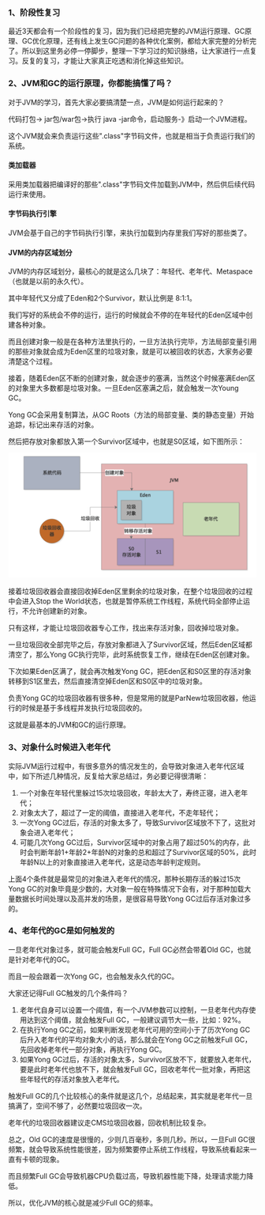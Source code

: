 ### 1、阶段性复习

最近3天都会有一个阶段性的复习，因为我们已经把完整的JVM运行原理、GC原理、GC优化原理，还有线上发生GC问题的各种优化案例，都给大家完整的分析完了。所以到这里务必停一停脚步，整理一下学习过的知识脉络，让大家进行一点复习。反复的复习，才能让大家真正吃透和消化掉这些知识。

### 2、JVM和GC的运行原理，你都能搞懂了吗？

对于JVM的学习，首先大家必要搞清楚一点，JVM是如何运行起来的？

代码打包-> jar包/war包->执行 java -jar命令，启动服务-》启动一个JVM进程。

这个JVM就会来负责运行这些".class"字节码文件，也就是相当于负责运行我们的系统。

#### 类加载器

采用类加载器把编译好的那些".class"字节码文件加载到JVM中，然后供后续代码运行来使用。

#### 字节码执行引擎

JVM会基于自己的字节码执行引擎，来执行加载到内存里我们写好的那些类了。

#### JVM的内存区域划分

JVM的内存区域划分，最核心的就是这么几块了：年轻代、老年代、Metaspace（也就是以前的永久代）。

其中年轻代又分成了Eden和2个Survivor，默认比例是 8:1:1。

我们写好的系统会不停的运行，运行的时候就会不停的在年轻代的Eden区域中创建各种对象。

而且创建对象一般是在各种方法里执行的，一旦方法执行完毕，方法局部变量引用的那些对象就会成为Eden区里的垃圾对象，就是可以被回收的状态，大家务必要清楚这个过程。

接着，随着Eden区不断的创建对象，就会逐步的塞满，当然这个时候塞满Eden区的对象里大多数都是垃圾对象。一旦Eden区塞满之后，就会触发一次Young GC。

Yong GC会采用复制算法，从GC Roots（方法的局部变量、类的静态变量）开始追踪，标记出来存活的对象。

然后把存放对象都放入第一个Survivor区域中，也就是S0区域，如下图所示：

<img src="066、阶段性复习：JVM运行原理和GC原理你真的搞懂了吗？.assets/image-20210621165514089.png" alt="image-20210621165514089" style="zoom:50%;" />

接着垃圾回收器会直接回收掉Eden区里剩余的垃圾对象，在整个垃圾回收的过程中会进入Stop the World状态，也就是暂停系统工作线程，系统代码全部停止运行，不允许创建新的对象。

只有这样，才能让垃圾回收器专心工作，找出来存活对象，回收掉垃圾对象。

一旦垃圾回收全部完毕之后，存放对象都进入了Survivor区域，然后Eden区域都清空了，那么Yong GC执行完毕，此时系统恢复工作，继续在Eden区创建对象。



下次如果Eden区满了，就会再次触发Yong GC，把Eden区和S0区里的存活对象转移到S1区里去，然后直接清空掉Eden区和S0区中的垃圾对象。



负责Yong GC的垃圾回收器有很多种，但是常用的就是ParNew垃圾回收器，他运行的时候是基于多线程并发执行垃圾回收的。

这就是最基本的JVM和GC的运行原理。

### 3、对象什么时候进入老年代

实际JVM运行过程中，有很多意外的情况发生的，会导致对象进入老年代区域中，如下所述几种情况，反复给大家总结过，务必要记得很清晰：

1. 一个对象在年轻代里躲过15次垃圾回收，年龄太大了，寿终正寝，进入老年代；
2. 对象太大了，超过了一定的阈值，直接进入老年代，不走年轻代；
3. 一次Yong GC过后，存活的对象太多了，导致Survivor区域放不下了，这批对象会进入老年代；
4. 可能几次Yong GC过后，Survivor区域中的对象占用了超过50%的内存，此时会判断年龄1+年龄2+年龄N的对象的总和超过了Survivor区域的50%，此时年龄N以上的对象直接进入老年代，这是动态年龄判定规则。

上面4个条件就是最常见的对象进入老年代的情况，那种长期存活的躲过15次Yong GC的对象毕竟是少数的，大对象一般在特殊情况下会有，对于那种加载大量数据长时间处理以及高并发的场景，是很容易导致Yong GC过后存活对象过多的。

### 4、老年代的GC是如何触发的

一旦老年代对象过多，就可能会触发Full GC，Full GC必然会带着Old GC，也就是针对老年代的GC。

而且一般会跟着一次Yong GC，也会触发永久代的GC。

大家还记得Full GC触发的几个条件吗？

1. 老年代自身可以设置一个阈值，有一个JVM参数可以控制，一旦老年代内存使用达到这个阈值，就会触发Full GC，一般建议调节大一些，比如：92%。
2. 在执行Yong GC之前，如果判断发现老年代可用的空间小于了历次Yong GC后升入老年代的平均对象大小的话，那么就会在Yong GC之前触发Full GC，先回收掉老年代一部分对象，再执行Yong GC。
3. 如果Yong GC过后，存活的对象太多，Survivor区放不下，就要放入老年代，要是此时老年代也放不下，就会触发Full GC，回收老年代一批对象，再把这些年轻代的存活对象放入老年代。

触发Full GC的几个比较核心的条件就是这几个，总结起来，其实就是老年代一旦搞满了，空间不够了，必然要垃圾回收一次。

老年代的垃圾回收器建议走CMS垃圾回收器，回收机制比较复杂。

总之，Old GC的速度是很慢的，少则几百毫秒，多则几秒。所以，一旦Full GC很频繁，就会导致系统性能很差，因为频繁要停止系统工作线程，导致系统看起来一直有卡顿的现象。

而且频繁Full GC会导致机器CPU负载过高，导致机器性能下降，处理请求能力降低。

所以，优化JVM的核心就是减少Full GC的频率。

